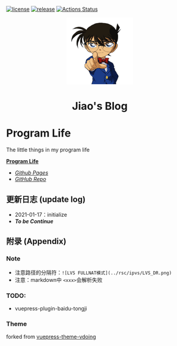 [![license](https://img.shields.io/github/license/joyous-x/blog.svg)](https://github.com/joyous-x/blog/blob/main/LICENSE)
[![release](https://img.shields.io/github/release/joyous-x/blog.svg)](https://github.com/joyous-x/blog/releases/latest)
[![Actions Status](https://github.com/joyous-x/blog/workflows/CI/badge.svg)](https://github.com/joyous-x/blog/actions)

<p align="center"><a href="https://github.com/joyous-x/" target="_blank" rel="noopener noreferrer"><img width="180" src="https://github.com/joyous-x/blog/blob/main/blog_raw/blog/rsc/cover.png" alt="logo"></a></p>

<h1 align="center">Jiao's Blog</h2>

# Program Life
The little things in my program life

[**Program Life**]()
- [*Github Pages*](https://joyous-x.github.io/blog/)
- [*GitHub Repo*](https://github.com/joyous-x/blog/)

## 更新日志 (update log)
- 2021-01-17：initialize
- ***To be Continue***

## 附录 (Appendix)
### Note
- 注意路径的分隔符：``` ![LVS FULLNAT模式](../rsc/ipvs/LVS_DR.png) ```
- 注意：markdown中 ``` <xxx> ```会解析失败
### TODO:
- vuepress-plugin-baidu-tongji
### Theme
forked from [vuepress-theme-vdoing](https://github.com/xugaoyi/vuepress-theme-vdoing)
